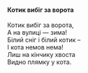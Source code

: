 #### Котик вибіг за ворота   

Котик вибіг за ворота,  
А на вулиці — зима!  
Білий сніг і білий котик –  
І кота немов нема!  
Лиш на кінчику хвоста  
Видно плямку у кота.  


